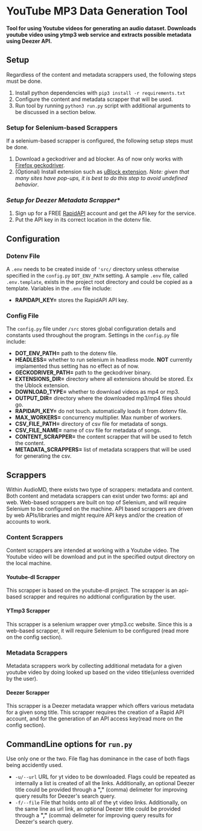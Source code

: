 # YouTube MP3 Data Generation Tool 

#### Tool for using Youtube videos for generating an audio dataset. Downloads youtube video using ytmp3 web service and extracts possible metadata using Deezer API. 

## **Setup**
Regardless of the content and metadata scrappers used, the following steps must be done.
1. Install python dependencies with `pip3 install -r requirements.txt`
2. Configure the content and metadata scrapper that will be used.
3. Run tool by running `python3 run.py` script with additional arguments to be discussed in a section below.

### **Setup for Selenium-based Scrappers**
If a selenium-based scrapper is configured, the following setup steps must be done. 
1. Download a geckodriver and ad blocker. As of now only works with [Firefox geckodriver](https://github.com/mozilla/geckodriver/releases).
2. (Optional) Install extension such as [uBlock extension](https://github.com/gorhill/uBlock/releases/download/1.32.1b0/uBlock0_1.32.1b0.firefox.signed.xpi). *Note: given that many sites have pop-ups, it is best to do this step to avoid undefined behavior*.

### *Setup for Deezer Metadata Scrapper**
1. Sign up for a FREE [RapidAPI](https://rapidapi.com) account and get the API key for the service.
2. Put the API key in its correct location in the dotenv file.
   
## **Configuration**

### **Dotenv File**
A `.env` needs to be created inside of `'src/` directory unless otherwise specified in the `config.py` `DOT_ENV_PATH` setting. A sample `.env` file, called `.env.template`, exists in the project root directory and could be copied as a template. Variables in the `.env` file include:
- **RAPIDAPI_KEY=** stores the RapidAPI API key.

### **Config File**
The `config.py` file under `/src` stores global configuration details and constants used throughout the program. Settings in the `config.py` file include:
- **DOT_ENV_PATH=** path to the dotenv file.
- **HEADLESS=** whether to run selenium in headless mode. **NOT** currently implamented thus setting has no effect as of now.
- **GECKODRIVER_PATH=** path to the geckodriver binary.
- **EXTENSIONS_DIR=** directory where all extensions should be stored. Ex the Ublock extension.
- **DOWNLOAD_TYPE=** whether to download videos as mp4 or mp3.
- **OUTPUT_DIR=** directory where the downloaded mp3/mp4 files should go.
- **RAPIDAPI_KEY=** do not touch. automatically loads it from dotenv file.
- **MAX_WORKERS=** concurrency multiplier. Max number of workers.
- **CSV_FILE_PATH=** directory of csv file for metadata of songs.
- **CSV_FILE_NAME=** name of csv file for metadata of songs.
- **CONTENT_SCRAPPER=** the content scrapper that will be used to fetch the content.
- **METADATA_SCRAPPERS=** list of metadata scrappers that will be used for generating the csv.

## **Scrappers**
Within AudioMD, there exists two type of scrappers: metadata and content.  Both content and metadata scrappers can exist under two forms: api and web. Web-based scrappers are built on top of Selenium, and will require Selenium to be configured on the machine. API based scrappers are driven by web APIs/libraries and might require API keys and/or the creation of accounts to work.

### **Content Scrappers**
Content scrappers are intended at working with a Youtube video. The Youtube video will be download and put in the specified output directory on the local machine.

#### **Youtube-dl Scrapper**
This scrapper is based on the youtube-dl project. The scrapper is an api-based scrapper and requires no addtional configuration by the user.

#### **YTmp3 Scrapper**
This scrapper is a selenium wrapper over ytmp3.cc website. Since this is a web-based scrapper, it will require Selenium to be configured (read more on the config section).

### **Metadata Scrappers**
Metadata scrappers work by collecting additional metadata for a given youtube video by doing looked up based on the video title(unless overrided by the user).

#### **Deezer Scrapper**
This scrapper is a Deezer metadata wrapper which offers various metadata for a given song title. This scrapper requires the creation of a Rapid API account, and for the generation of an API access key(read more on the config section).


## **CommandLine options for `run.py`**
Use only one or the two. File flag has dominance in the case of both flags being accidently used.
- `-u/--url` URL for yt video to be downloaded. Flags could be repeated as internally a list is created of all the links. Additionally, an optional Deezer title could be provided through a **","** (comma) delimeter for improving query results for Deezer's search query.
- `-f/--file` File that holds onto all of the yt video links. Additionally, on the same line as url link, an optional Deezer title could be provided through a **","** (comma) delimeter for improving query results for Deezer's search query. 